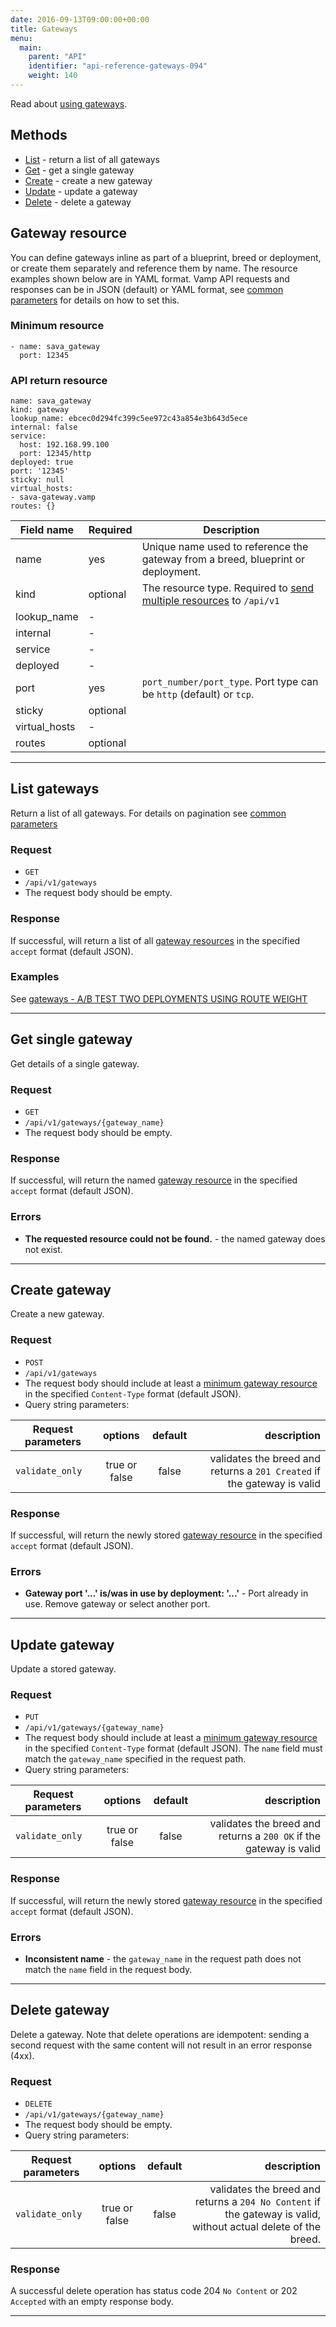 ```yaml
---
date: 2016-09-13T09:00:00+00:00
title: Gateways
menu:
  main:
    parent: "API"
    identifier: "api-reference-gateways-094"
    weight: 140
---
```

Read about [using gateways](documentation/using-vamp/gateways/).

## Methods
 
 * [List](/documentation/api/v0.9.4/api-gateways/#list-gateways) - return a list of all gateways
 * [Get](/documentation/api/v0.9.4/api-gateways/#get-single-gateway) - get a single gateway
 * [Create](/documentation/api/v0.9.4/api-gateways/#create-gateway) - create a new gateway 
 * [Update](/documentation/api/v0.9.4/api-gateways/#update-gateway) - update a gateway
 * [Delete](/documentation/api/v0.9.4/api-gateways/#delete-gateway) - delete a gateway

## Gateway resource
You can define gateways inline as part of a blueprint, breed or deployment, or create them separately and reference them by name. The resource examples shown below are in YAML format. Vamp API requests and responses can be in JSON (default) or YAML format, see [common parameters](/documentation/api/v0.9.4/using-the-api) for details on how to set this. 

### Minimum resource

```
- name: sava_gateway
  port: 12345
```

### API return resource

```
name: sava_gateway
kind: gateway
lookup_name: ebcec0d294fc399c5ee972c43a854e3b643d5ece
internal: false
service:
  host: 192.168.99.100
  port: 12345/http
deployed: true
port: '12345'
sticky: null
virtual_hosts:
- sava-gateway.vamp
routes: {}
```

 Field name        |  Required | Description          
 -----------------|--------|---------
 name |  yes  | Unique name used to reference the gateway from a breed, blueprint or deployment.
 kind |  optional  | The resource type. Required to [send multiple resources](/documentation/api/v0.9.4/api-reference/#send-multiple-resources) to `/api/v1`
 lookup_name |  -  |
 internal  |  -  |
 service  |  -  |
 deployed  |  -  |
 port  |  yes  | `port_number/port_type`.  Port type can be `http` (default) or `tcp`.
 sticky |  optional  |
 virtual_hosts  |  -  |
 routes  |  optional  | 
  
----------- 
    
## List gateways

Return a list of all gateways. For details on pagination see [common parameters](/documentation/api/v0.9.4/using-the-api)

### Request
* `GET`
* `/api/v1/gateways`
* The request body should be empty.

### Response
If successful, will return a list of all [gateway resources](/documentation/api/v0.9.4/api-gateways/#gateway-resource) in the specified `accept` format (default JSON).  

### Examples

See [gateways - A/B TEST TWO DEPLOYMENTS USING ROUTE WEIGHT](/documentation/using-vamp/gateways/#example-a-b-test-two-deployments-using-route-weight)

----------- 
    
## Get single gateway

Get details of a single gateway.

### Request
* `GET`
* `/api/v1/gateways/{gateway_name}`
* The request body should be empty.

### Response
If successful, will return the named [gateway resource](/documentation/using-vamp/v0.9.4/gateways/#example-a-b-test-two-deployments-using-route-weight) in the specified `accept` format (default JSON).  

### Errors
* **The requested resource could not be found.** - the named gateway does not exist.

----------- 
    
## Create gateway

Create a new gateway.

### Request
* `POST`
* `/api/v1/gateways`
* The request body should include at least a [minimum gateway resource](/documentation/api/v0.9.4/api-gateways/#gateway-resource) in the specified `Content-Type` format (default JSON).
* Query string parameters:

| Request parameters     | options           | default          | description      |
| ------------- |:-----------------:|:----------------:| ----------------:|
| `validate_only` | true or false     | false            | validates the breed and returns a `201 Created` if the gateway is valid

### Response
If successful, will return the newly stored [gateway resource](/documentation/api/v0.9.4/api-gateways/#gateway-resource) in the specified `accept` format (default JSON).  

### Errors
* **Gateway port '...' is/was in use by deployment: '...'** - Port already in use. Remove gateway or select another port.

----------- 
    
## Update gateway

Update a stored gateway.

### Request
* `PUT`
* `/api/v1/gateways/{gateway_name}`
* The request body should include at least a [minimum gateway resource](/documentation/api/v0.9.4/api-gateways/#gateway-resource) in the specified `Content-Type` format (default JSON).  The `name` field must match the `gateway_name` specified in the request path.
* Query string parameters:

| Request parameters     | options           | default          | description      |
| ------------- |:-----------------:|:----------------:| ----------------:|
| `validate_only` | true or false     | false            | validates the breed and returns a `200 OK` if the gateway is valid

### Response
If successful, will return the newly stored [gateway resource](/documentation/api/v0.9.4/api-gateways/#gateway-resource) in the specified `accept` format (default JSON).  

### Errors
* **Inconsistent name** - the `gateway_name` in the request path does not match the `name` field in the request body.

----------- 
    
## Delete gateway

Delete a gateway. Note that delete operations are idempotent: sending a second request with the same content will not result in an error response (4xx).

### Request
* `DELETE`
* `/api/v1/gateways/{gateway_name}`
* The request body should be empty.
* Query string parameters:

| Request parameters     | options           | default          | description      |
| ------------- |:-----------------:|:----------------:| ----------------:|
| `validate_only` | true or false     | false            | validates the breed and returns a `204 No Content` if the gateway is valid, without actual delete of the breed.

### Response
A successful delete operation has status code 204 `No Content` or 202 `Accepted` with an empty response body.

----------- 